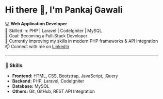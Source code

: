 # Hi there 👋, I'm Pankaj Gawali

💻 **Web Application Developer**  
🔧 Skilled in: PHP | Laravel | CodeIgniter | MySQL  
🎯 Goal: Becoming a Full-Stack Developer  
🌱 Currently improving my skills in modern PHP frameworks & API integration  
📫 Connect with me on [LinkedIn](https://www.linkedin.com/in/pankaj-gawali-9a8279265/)

---

### 🚀 Skills
- **Frontend:** HTML, CSS, Bootstrap, JavaScript, jQuery  
- **Backend:** PHP, Laravel, CodeIgniter  
- **Database:** MySQL  
- **Others:** Git, GitHub, REST API Integration  



